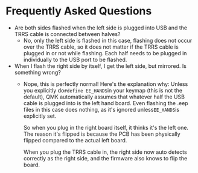 # Frequently Asked Questions

* Are both sides flashed when the left side is plugged into USB and the TRRS cable is connected between halves?
  * No, only the left side is flashed in this case, flashing does not occur over the TRRS cable, so it does not matter if the TRRS cable is plugged in or not while flashing. Each half needs to be plugged in individually to the USB port to be flashed.
* When I flash the right side by itself, I get the left side, but mirrored. Is something wrong?
  * Nope, this is perfectly normal! Here's the explanation why:
    Unless you explicitly do`#define EE_HANDS`in your keymap \(this is not the default\), QMK automatically assumes that whatever half the USB cable is plugged into is the left hand board. Even flashing the .eep files in this case does nothing, as it's ignored unless`EE_HANDS`is explicitly set.

    So when you plug in the right board itself, it thinks it's the left one. The reason it's flipped is because the PCB has been physically flipped compared to the actual left board.

    When you plug the TRRS cable in, the right side now auto detects correctly as the right side, and the firmware also knows to flip the board.



